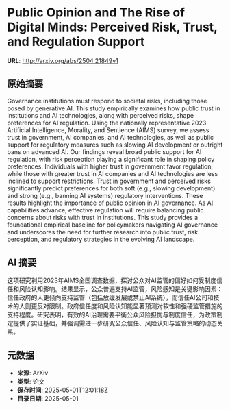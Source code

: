 # Public Opinion and The Rise of Digital Minds: Perceived Risk, Trust, and Regulation Support

**URL**: http://arxiv.org/abs/2504.21849v1

## 原始摘要

Governance institutions must respond to societal risks, including those posed
by generative AI. This study empirically examines how public trust in
institutions and AI technologies, along with perceived risks, shape preferences
for AI regulation. Using the nationally representative 2023 Artificial
Intelligence, Morality, and Sentience (AIMS) survey, we assess trust in
government, AI companies, and AI technologies, as well as public support for
regulatory measures such as slowing AI development or outright bans on advanced
AI. Our findings reveal broad public support for AI regulation, with risk
perception playing a significant role in shaping policy preferences.
Individuals with higher trust in government favor regulation, while those with
greater trust in AI companies and AI technologies are less inclined to support
restrictions. Trust in government and perceived risks significantly predict
preferences for both soft (e.g., slowing development) and strong (e.g., banning
AI systems) regulatory interventions. These results highlight the importance of
public opinion in AI governance. As AI capabilities advance, effective
regulation will require balancing public concerns about risks with trust in
institutions. This study provides a foundational empirical baseline for
policymakers navigating AI governance and underscores the need for further
research into public trust, risk perception, and regulatory strategies in the
evolving AI landscape.


## AI 摘要

这项研究利用2023年AIMS全国调查数据，探讨公众对AI监管的偏好如何受制度信任和风险认知影响。结果显示，公众普遍支持AI监管，风险感知是关键影响因素：信任政府的人更倾向支持监管（包括放缓发展或禁止AI系统），而信任AI公司和技术的人则更反对限制。政府信任度和风险认知能显著预测对软性和强硬监管措施的支持程度。研究表明，有效的AI治理需要平衡公众风险担忧与制度信任，为政策制定提供了实证基础，并强调需进一步研究公众信任、风险认知与监管策略的动态关系。

## 元数据

- **来源**: ArXiv
- **类型**: 论文
- **保存时间**: 2025-05-01T12:01:18Z
- **目录日期**: 2025-05-01
